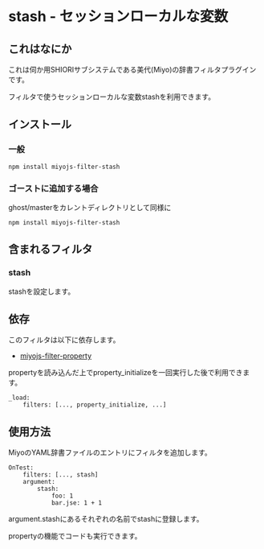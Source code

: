 stash - セッションローカルな変数
========================================

これはなにか
----------------------------------------

これは伺か用SHIORIサブシステムである美代(Miyo)の辞書フィルタプラグインです。

フィルタで使うセッションローカルな変数stashを利用できます。

インストール
----------------------------------------

### 一般

    npm install miyojs-filter-stash

### ゴーストに追加する場合

ghost/masterをカレントディレクトリとして同様に

    npm install miyojs-filter-stash

含まれるフィルタ
----------------------------------------

### stash

stashを設定します。

依存
----------------------------------------

このフィルタは以下に依存します。

- [miyojs-filter-property](https://github.com/Narazaka/miyojs-filter-property.git)

propertyを読み込んだ上でproperty_initializeを一回実行した後で利用できます。

    _load:
    	filters: [..., property_initialize, ...]

使用方法
----------------------------------------

MiyoのYAML辞書ファイルのエントリにフィルタを追加します。

    OnTest:
    	filters: [..., stash]
    	argument:
    		stash:
    			foo: 1
    			bar.jse: 1 + 1

argument.stashにあるそれぞれの名前でstashに登録します。

propertyの機能でコードも実行できます。
